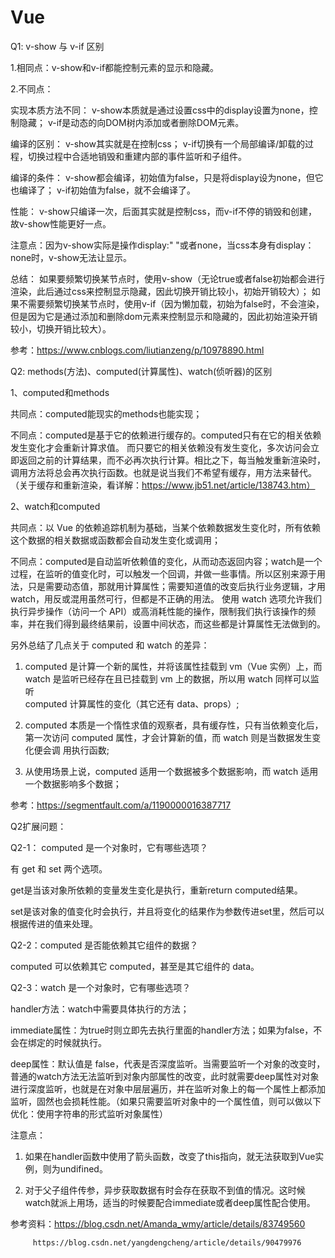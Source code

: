 # Vue
Q1: v-show 与 v-if 区别

1.相同点：v-show和v-if都能控制元素的显示和隐藏。

2.不同点：

实现本质方法不同：
v-show本质就是通过设置css中的display设置为none，控制隐藏；
v-if是动态的向DOM树内添加或者删除DOM元素。

编译的区别：
v-show其实就是在控制css；
v-if切换有一个局部编译/卸载的过程，切换过程中合适地销毁和重建内部的事件监听和子组件。

编译的条件：
v-show都会编译，初始值为false，只是将display设为none，但它也编译了；
v-if初始值为false，就不会编译了。

性能：
v-show只编译一次，后面其实就是控制css，而v-if不停的销毁和创建，故v-show性能更好一点。

注意点：因为v-show实际是操作display:" "或者none，当css本身有display：none时，v-show无法让显示。

总结：
如果要频繁切换某节点时，使用v-show（无论true或者false初始都会进行渲染，此后通过css来控制显示隐藏，因此切换开销比较小，初始开销较大）；
如果不需要频繁切换某节点时，使用v-if（因为懒加载，初始为false时，不会渲染，但是因为它是通过添加和删除dom元素来控制显示和隐藏的，因此初始渲染开销较小，切换开销比较大）。

参考：https://www.cnblogs.com/liutianzeng/p/10978890.html


Q2: methods(方法)、computed(计算属性)、watch(侦听器)的区别

1、computed和methods

共同点：computed能现实的methods也能实现；

不同点：computed是基于它的依赖进行缓存的。computed只有在它的相关依赖发生变化才会重新计算求值。 而只要它的相关依赖没有发生变化，多次访问会立即返回之前的计算结果，而不必再次执行计算。相比之下，每当触发重新渲染时，调用方法将总会再次执行函数。也就是说当我们不希望有缓存，用方法来替代。（关于缓存和重新渲染，看详解：https://www.jb51.net/article/138743.htm）

2、watch和computed

共同点：以 Vue 的依赖追踪机制为基础，当某个依赖数据发生变化时，所有依赖这个数据的相关数据或函数都会自动发生变化或调用；

不同点：computed是自动监听依赖值的变化，从而动态返回内容；watch是一个过程，在监听的值变化时，可以触发一个回调，并做一些事情。所以区别来源于用法，只是需要动态值，那就用计算属性；需要知道值的改变后执行业务逻辑，才用 watch，用反或混用虽然可行，但都是不正确的用法。
使用 watch 选项允许我们执行异步操作（访问一个 API）或高消耗性能的操作，限制我们执行该操作的频率，并在我们得到最终结果前，设置中间状态，而这些都是计算属性无法做到的。

另外总结了几点关于 computed 和 watch 的差异：

  1. computed 是计算一个新的属性，并将该属性挂载到 vm（Vue 实例）上，而 watch 是监听已经存在且已挂载到 vm 上的数据，所以用 watch 同样可以监听  
      computed 计算属性的变化（其它还有 data、props）;

  2. computed 本质是一个惰性求值的观察者，具有缓存性，只有当依赖变化后，第一次访问 computed 属性，才会计算新的值，而 watch 则是当数据发生变化便会调
      用执行函数;
      
  3. 从使用场景上说，computed 适用一个数据被多个数据影响，而 watch 适用一个数据影响多个数据；
  
  参考：https://segmentfault.com/a/1190000016387717

Q2扩展问题：

Q2-1： computed 是一个对象时，它有哪些选项？

有 get 和 set 两个选项。

get是当该对象所依赖的变量发生变化是执行，重新return computed结果。

set是该对象的值变化时会执行，并且将变化的结果作为参数传进set里，然后可以根据传进的值来处理。

Q2-2：computed 是否能依赖其它组件的数据？

computed 可以依赖其它 computed，甚至是其它组件的 data。

Q2-3：watch 是一个对象时，它有哪些选项？

handler方法：watch中需要具体执行的方法；

immediate属性：为true时则立即先去执行里面的handler方法；如果为false，不会在绑定的时候就执行。

deep属性：默认值是 false，代表是否深度监听。当需要监听一个对象的改变时，普通的watch方法无法监听到对象内部属性的改变，此时就需要deep属性对对象进行深度监听，也就是在对象中层层遍历，并在监听对象上的每一个属性上都添加监听，固然也会损耗性能。（如果只需要监听对象中的一个属性值，则可以做以下优化：使用字符串的形式监听对象属性）

注意点：

1. 如果在handler函数中使用了箭头函数，改变了this指向，就无法获取到Vue实例，则为undifined。

2. 对于父子组件传参，异步获取数据有时会存在获取不到值的情况。这时候watch就派上用场，适当的时候要配合immediate或者deep属性配合使用。

参考资料：https://blog.csdn.net/Amanda_wmy/article/details/83749560

         https://blog.csdn.net/yangdengcheng/article/details/90479976


